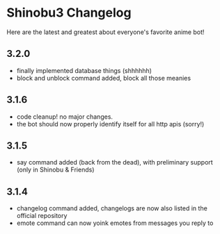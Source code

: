 # Shinobu3 Changelog

Here are the latest and greatest about everyone's favorite anime bot!

## 3.2.0

* finally implemented database things (shhhhhh)
* block and unblock command added, block all those meanies

## 3.1.6

* code cleanup! no major changes.
* the bot should now properly identify itself for all http apis (sorry!)

## 3.1.5

* say command added (back from the dead), with preliminary support (only in Shinobu & Friends)

## 3.1.4

* changelog command added, changelogs are now also listed in the official repository
* emote command can now yoink emotes from messages you reply to